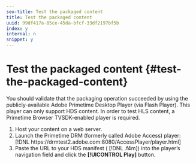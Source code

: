 ```yaml
---
seo-title: Test the packaged content
title: Test the packaged content
uuid: 99df417a-85ce-45da-bfcf-33df2197bf5b
index: y
internal: n
snippet: y
---
```


# Test the packaged content {#test-the-packaged-content}

You should validate that the packaging operation succeeded by using the publicly-available Adobe Primetime Desktop Player (via Flash Player). This player can only support HDS content. In order to test HLS content, a Primetime Browser TVSDK-enabled player is required. 

1. Host your content on a web server.
1. Launch the Primetime DRM (formerly called Adobe Access) player: [!DNL ht<span></span>tps://drmtest2.adobe.com:8080/AccessPlayer/player.html]
1. Paste the URL to your HDS manifest ( [!DNL .f4m]) into the player’s navigation field and click the **[!UICONTROL Play]** button.
